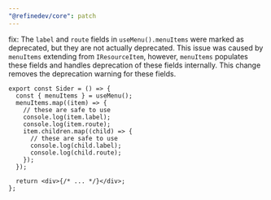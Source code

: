 ```yaml
---
"@refinedev/core": patch
---
```


fix: The `label` and `route` fields in `useMenu().menuItems` were marked as deprecated, but they are not actually deprecated. This issue was caused by `menuItems` extending from `IResourceItem`, however, `menuItems` populates these fields and handles deprecation of these fields internally. This change removes the deprecation warning for these fields.

```tsx
export const Sider = () => {
  const { menuItems } = useMenu();
  menuItems.map((item) => {
    // these are safe to use
    console.log(item.label);
    console.log(item.route);
    item.children.map((child) => {
      // these are safe to use
      console.log(child.label);
      console.log(child.route);
    });
  });

  return <div>{/* ... */}</div>;
};
```
